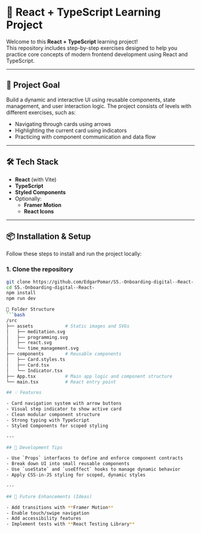# 🧠 React + TypeScript Learning Project

Welcome to this **React + TypeScript** learning project!  
This repository includes step-by-step exercises designed to help you practice core concepts of modern frontend development using React and TypeScript.

---

## 🚀 Project Goal

Build a dynamic and interactive UI using reusable components, state management, and user interaction logic. The project consists of levels with different exercises, such as:

- Navigating through cards using arrows
- Highlighting the current card using indicators
- Practicing with component communication and data flow

---

## 🛠️ Tech Stack

- **React** (with Vite)
- **TypeScript**
- **Styled Components**
- Optionally:
  - **Framer Motion**
  - **React Icons**

---

## 📦 Installation & Setup

Follow these steps to install and run the project locally:

### 1. Clone the repository

```bash
git clone https://github.com/EdgarPomar/S5.-Onboarding-digital--React-.git
cd S5.-Onboarding-digital--React-
npm install
npm run dev

📁 Folder Structure
```bash
/src
├── assets            # Static images and SVGs
│   ├── meditation.svg
│   ├── programming.svg
│   ├── react.svg
│   └── time_management.svg
├── components        # Reusable components
│   ├── Card.styles.ts
│   ├── Card.tsx
│   └── Indicator.tsx
├── App.tsx           # Main app logic and component structure
└── main.tsx          # React entry point

## 💡 Features

- Card navigation system with arrow buttons  
- Visual step indicator to show active card  
- Clean modular component structure  
- Strong typing with TypeScript  
- Styled Components for scoped styling  

---

## 🔧 Development Tips

- Use `Props` interfaces to define and enforce component contracts  
- Break down UI into small reusable components  
- Use `useState` and `useEffect` hooks to manage dynamic behavior  
- Apply CSS-in-JS styling for scoped, dynamic styles  

---

## 🧪 Future Enhancements (Ideas)

- Add transitions with **Framer Motion**  
- Enable touch/swipe navigation  
- Add accessibility features  
- Implement tests with **React Testing Library**
